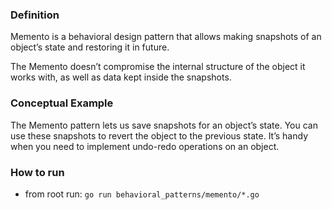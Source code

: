 ### Definition
Memento is a behavioral design pattern that allows making snapshots of an object’s state and restoring it in future.

The Memento doesn’t compromise the internal structure of the object it works with, as well as data kept inside the snapshots.

### Conceptual Example
The Memento pattern lets us save snapshots for an object’s state. You can use these snapshots to revert the object to the previous state. It’s handy when you need to implement undo-redo operations on an object.

### How to run
- from root run: `go run behavioral_patterns/memento/*.go`